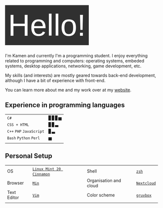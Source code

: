 # ![Hello!](https://github.com/Syndamia/Syndamia/blob/master/hello.png?raw=true)

I'm Kamen and currently I'm a programming student. I enjoy everything related to programming and computers: operating systems, embeded systems, desktop applications, networking, game development, etc.

My skills (and interests) are mostly geared towards back-end development, although I have a bit of experience with front-end.

You can learn more about me and my work over at my [website](https://www.syndamia.com).

## Experience in programming languages

|||
|---|---|
|`C#`|▊▊▊▅|
|`CSS + HTML`|▊▊▃|
|`C++` `PHP` `JavaScript`|▊▃|
|`Bash` `Python` `Perl`|▅|
|||

## Personal Setup

||||||
|---|---|---|---|---|
|OS|[`Linux Mint 20 Cinnamon`](https://linuxmint.com/edition.php?id=281)||Shell|[`zsh`](https://www.zsh.org/)|
|Browser|[`Min`](https://minbrowser.org/)||Organisation and cloud|[`Nextcloud`](https://nextcloud.com/)|
|Text Editor|[`Vim`](https://www.vim.org/)||Color scheme|[`gruvbox`](https://github.com/morhetz/gruvbox)|
||||||
